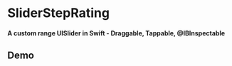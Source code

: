 # SliderStepRating
#### A custom range UISlider in Swift - Draggable, Tappable, @IBInspectable

## Demo